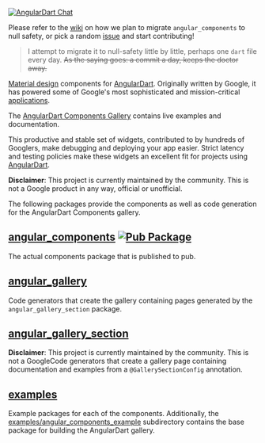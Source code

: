 [![AngularDart Chat](https://img.shields.io/gitter/room/angulardart/community?color=blue&label=angulardart%2Fcommunity&logo=matrix)](https://gitter.im/angulardart/community)

Please refer to the [wiki](https://github.com/angulardart-community/angular_components/wiki) on how we plan to migrate `angular_components` to null safety, or pick a random [issue](https://github.com/angulardart-community/angular_components/issues) and start contributing!

> I attempt to migrate it to null-safety little by little, perhaps one `dart`
file every day. ~~As the saying goes: a commit a day, keeps the doctor away.~~

[Material design] components for [AngularDart]. Originally written by Google, it
has powered some of Google's most sophisticated and mission-critical [applications].

The [AngularDart Components Gallery] contains live examples and documentation.

This productive and stable set of widgets, contributed to by hundreds of
Googlers, make debugging and deploying your app easier. Strict latency and
testing policies make these widgets an excellent fit for projects using
[AngularDart].

**Disclaimer**: This project is currently maintained by the community. This is
not a Google product in any way, official or unofficial.

[Material design]: https://material.io/guidelines
[AngularDart]: https://pub.dev/packages/angular
[applications]: https://news.dartlang.org/2016/03/the-new-adwords-ui-uses-dart-we-asked.html
[AngularDart Components Gallery]: https://angulardart.github.io/angular_components/

The following packages provide the components as well as code generation for the
AngularDart Components gallery.

## [angular_components]&nbsp;[![Pub Package](https://img.shields.io/pub/v/angular_components.svg)](https://pub.dev/packages/angular_components)

The actual components package that is published to pub.

## [angular_gallery]

Code generators that create the gallery containing pages generated by the
`angular_gallery_section` package.

## [angular_gallery_section]

**Disclaimer**: This project is currently maintained by the community. This is not a GoogleCode generators that create a gallery page containing documentation and examples
from a `@GallerySectionConfig` annotation.

## [examples]

Example packages for each of the components. Additionally, the
[examples/angular_components_example] subdirectory contains the base package
for building the AngularDart gallery.

[angular_components]: (https://github.com/angulardart-community/angular_components/tree/master/angular_components)
[angular_gallery]: (https://github.com/angulardart-community/angular_components/tree/master/angular_gallery)
[angular_gallery_section]: (https://github.com/angulardart-community/angular_components/tree/master/angular_gallery_section)
[examples]: (https://github.com/angulardart-community/angular_components/tree/master/examples)
[examples/angular_components_example]: (https://github.com/angulardart-community/angular_components/tree/master/examples/angular_components_example)

